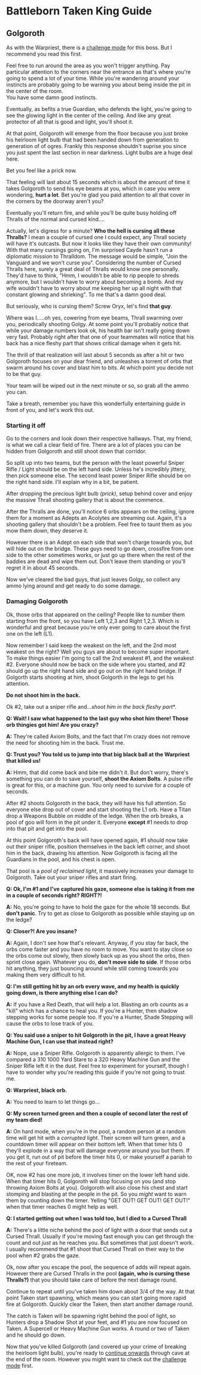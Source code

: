 # Battleborn Taken King Guide
## Golgoroth

As with the Warpriest, there is a [challenge mode](./gogorothchallenge.html) for this boss.  But I recommend you read this first.

Feel free to run around the area as you won't trigger anything.  Pay particular attention to the corners near the entrance as that's where you're going to spend a lot of your time.  While you're wandering around your instincts are probably going to be warning you about being inside the pit in the center of the room.  
You have some damn good instincts.  

Eventually, as befits a true Guardian, who defends the light, you're going to see the glowing light in the center of the ceiling.  And like any great protector of all that is good and light, you'll shoot it.

At that point, Golgoroth will emerge from the floor because you just broke his heirloom light bulb that had been handed down from generation to generation of of ogres. Frankly this response shouldn't suprise you since you just spent the last section in near darkness.  Light bulbs are a huge deal here.

Bet you feel like a prick now.

That feeling will last about 15 seconds which is about the amount of time it takes Golgoroth to send his eye beams at you, which in case you were wondering, **hurt a lot**.  Bet you're glad you paid attention to all that cover in the corners by the doorway aren't you?

Eventually you'll return fire, and while you'll be quite busy holding off Thralls of the normal and cursed kind....

Actually, let's digress for a minute?  **Who the hell is cursing all these Thralls?**  I mean a couple of cursed one I could expect, any Thrall society will have it's outcasts.  But now it looks like they have their own community!  With that many cursings going on, I'm surprised Cayde hasn't run a diplomatic mission to Thralldom. The message would be simple, "Join the Vanguard and we won't curse you".  Considering the number of Cursed Thralls here, surely a great deal of Thralls would know one personally.  They'd have to think, "Hmm, I wouldn't be able to rip people to shreds anymore, but I wouldn't have to worry about becoming a bomb.  And my wife wouldn't have to worry about me keeping her up all night with that constant glowing and shrieking".  To me that's a damn good deal.  

But seriously, who is cursing them?  Screw Oryx, let's find **that guy**.

Where was I.....oh yes, cowering from eye beams, Thrall swarming over you, periodically shooting Golgy.  At some point you'll probably notice that while your damage numbers look ok, his health bar isn't really going down very fast.  Probably right after that one of your teammates will notice that his back has a nice fleshy part that shows critical damage when it gets hit.  

The thrill of that realization will last about 5 seconds as after a hit or two Golgoroth focuses on your dear friend, and unleashes a torrent of orbs that swarm around his cover and blast him to bits.  At which point you decide not to be that guy.

Your team will be wiped out in the next minute or so, so grab all the ammo you can.

Take a breath, remember you have this wonderfully entertaining guide in front of you, and let's work this out.

### Starting it off
Go to the corners and look down their respective hallways.  That, my friend, is what we call a clear field of fire.  There are a lot of places you can be hidden from Golgoroth and still shoot down that corridor.

So split up into two teams, but the person with the least powerful Sniper Rifle / Light should be on the left hand side.  Unless he's incredibly jittery, then pick someone else.  The second least power Sniper Rifle should be on the right hand side.  I'll explain why in a bit, be patient.

After dropping the precious light bulb *(prick)*, setup behind cover and enjoy the massive Thrall shooting gallery that is about the commence.  

After the Thralls are done, you'll notice 6 orbs appears on the ceiling, ignore them for a moment as Adepts an Acolytes are streaming out.  Again, it's a shooting gallery that shouldn't be a problem.  Feel free to taunt them as you mow them down, they deserve it.  

However there is an Adept on each side that won't charge towards you, but will hide out on the bridge.  These guys need to go down, crossfire from one side to the other sometimes works, or just go up there when the rest of the baddies are dead and wipe them out. Don't leave them standing or you'll regret it in about 45 seconds.

Now we've cleared the bad guys, that just leaves Golgy, so collect any ammo lying around and get ready to do some damage.

### Damaging Golgoroth

Ok, those orbs that appeared on the ceiling?  People like to number them starting from the front, so you have Left 1,2,3 and Right 1,2,3.  Which is wonderful and great because you're only ever going to care about the first one on the left (L1).  

Now remember I said keep the weakest on the left, and the 2nd most weakest on the right?  Well you guys are about to become super important.  To make things easier I'm going to call the 2nd weakest #1, and the weakest #2.  Everyone should now be back on the side where you started, and #2 should go up the right hand side and go out on the right hand bridge.  If Golgorth starts shooting at him, shoot Golgorth in the legs to get his attention.

**Do not shoot him in the back.**

Ok #2, take out a sniper rifle and...*shoot him in the back fleshy part**.

**Q: Wait! I saw what happened to the last guy who shot him there!  Those orb thingies got him!  Are you crazy?**

**A:** They're called Axiom Bolts, and the fact that I'm crazy does not remove the need for shooting him in the back. Trust me.

**Q: Trust you?  You told us to jump into that big black ball at the Warpriest that killed us!**

**A:** Hmm, that did come back and bite me didn't it.  But don't worry, there's something you can do to save yourself, **shoot the Axiom Bolts**.  A pulse rifle is great for this, or a machine gun.  You only need to survive for a couple of seconds.

After #2 shoots Golgoroth in the back, they will have his full attention.  So everyone else drop out of cover and start shooting the L1 orb. Have a Titan drop a Weapons Bubble on middle of the ledge.  When the orb breaks, a pool of goo will form in the pit under it.  Everyone **except** #1 needs to drop into that pit and get into the pool.

At this point Golgoroth's back will have opened again, #1 should now take out their sniper rifle, position themselves in the back left corner, and shoot him in the back, drawing his attention.  Now Golgoroth is facing all the Guardians in the pool, and his chest is open.  

That pool is a *pool of reclaimed light*, it massively increases your damage to Golgoroth.  Take out your sniper rifles and start firing.

**Q: Ok, I'm #1 and I've captured his gaze, someone else is taking it from me in a couple of seconds right? RIGHT?!**

**A:** No, you're going to have to hold the gaze for the whole 18 seconds. But **don't panic**.  Try to get as close to Golgoroth as possible while staying up on the ledge?

**Q: Closer?! Are you insane?**

**A:** Again, I don't see how that's relevant.  Anyway, if you stay far back, the orbs come faster and you have no room to move.  You want to stay close so the orbs come out slowly, then slowly back up as you shoot the orbs, then sprint close again.  Whatever you do, **don't move side to side**.  If those orbs hit anything, they just bouncing around while still coming towards you making them very difficult to hit.

**Q: I'm still getting hit by an orb every wave, and my health is quickly going down, is there anything else I can do?**

**A:** If you have a Red Death, that will help a lot.  Blasting an orb counts as a "kill" which has a chance to heal you.  If you're a Hunter, then shadow stepping works for some people too.  If you're a Hunter, Shade Stepping will cause the orbs to lose track of you.

**Q: You said use a sniper to hit Golgoroth in the pit, I have a great Heavy Machine Gun, I can use that instead right?**

**A:** Nope, use a Sniper Rifle.  Golgoroth is apparently allergic to them.  I've compared a 310 1000 Yard Stare to a 320 Heavy Machine Gun and the Sniper Rifle left it in the dust.  Feel free to experiment for yourself, though I have to wonder why you're reading this guide if you're not going to trust me.

**Q: Warpriest, black orb.**

**A:** You need to learn to let things go...

**Q: My screen turned green and then a couple of second later the rest of my team died!**

**A:** On hard mode, when you're in the pool, a random person at a random time will get hit with a *corrupted light*.  Their screen will turn green, and a countdown timer will appear on their bottom left.  When that timer hits 0 they'll explode in a way that will damage everyone around you but them.  If you get it, run out of pit before the timer hits 0, or make yourself a pariah to the rest of your fireteam.

OK, now #2 has one more job, it involves timer on the lower left hand side.  When that timer hits 0, Golgoroth will stop focusing on you (and stop throwing Axiom Bolts at you).  Golgoroth will also close his chest and start stomping and blasting at the people in the pit.  So you *might* want to warn them by counting down the timer.  Yelling "GET OUT! GET OUT! GET OUT!" when that timer reaches 0 might help as well.

**Q: I started getting out when I was told too, but I died to a Cursed Thrall**

**A:** There's a little niche behind the pool of light with a door that sends out a Cursed Thrall.  Usually if you're moving fast enough you can get through the count and out *just* as he reaches you.  But sometimes that just doesn't work.  I usually recommend that #1 shoot that Cursed Thrall on their way to the pool when #2 grabs the gaze.  

Ok, now after you escape the pool, the sequence of adds will repeat again.  However there are Cursed Thralls in the pool **(again, who is cursing these Thralls?)** that you should take care of before the next damage round.

Continue to repeat until you've taken him down about 3/4 of the way.  At that point Taken start spawning, which means you can start going more rapid fire at Golgoroth.  Quickly clear the Taken, then start another damage round.

The catch is Taken will be spawning right behind the pool of light, so Hunters drop a Shadow Shot at your feet, and #1 you are now focused on Taken. A Supercell or Heavy Machine Gun works.  A round or two of Taken and he should go down.

Now that you've killed Golgoroth (and covered up your crime of breaking the heirloom light bulb), you're ready to [continue onwards](./penispuzzle.html) through cave at the end of the room.  However you might want to check out the [challenge mode](./gogorothchallenge.html) first.

